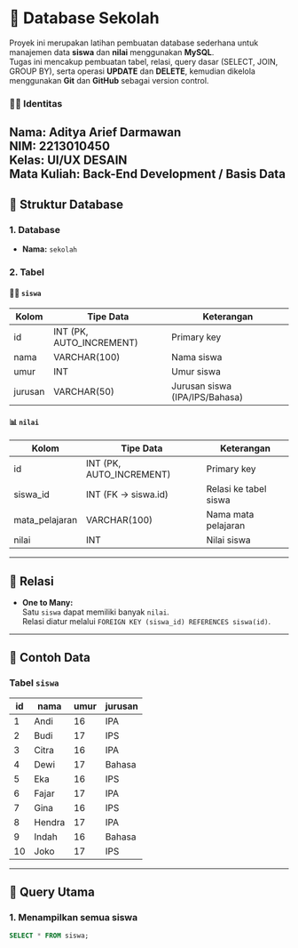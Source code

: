 # 🏫 Database Sekolah

Proyek ini merupakan latihan pembuatan database sederhana untuk manajemen data **siswa** dan **nilai** menggunakan **MySQL**.  
Tugas ini mencakup pembuatan tabel, relasi, query dasar (SELECT, JOIN, GROUP BY), serta operasi **UPDATE** dan **DELETE**, kemudian dikelola menggunakan **Git** dan **GitHub** sebagai version control.

### 👨‍💻 Identitas
**Nama:** Aditya Arief Darmawan  
**NIM:** 2213010450  
**Kelas:** UI/UX DESAIN  
**Mata Kuliah:** Back-End Development / Basis Data
---

## 📘 Struktur Database

### 1. Database
- **Nama:** `sekolah`

### 2. Tabel
#### 🧑‍🎓 `siswa`
| Kolom | Tipe Data | Keterangan |
|-------|------------|-------------|
| id | INT (PK, AUTO_INCREMENT) | Primary key |
| nama | VARCHAR(100) | Nama siswa |
| umur | INT | Umur siswa |
| jurusan | VARCHAR(50) | Jurusan siswa (IPA/IPS/Bahasa) |

#### 📊 `nilai`
| Kolom | Tipe Data | Keterangan |
|-------|------------|-------------|
| id | INT (PK, AUTO_INCREMENT) | Primary key |
| siswa_id | INT (FK → siswa.id) | Relasi ke tabel siswa |
| mata_pelajaran | VARCHAR(100) | Nama mata pelajaran |
| nilai | INT | Nilai siswa |

---

## 🧱 Relasi
- **One to Many:**  
  Satu `siswa` dapat memiliki banyak `nilai`.  
  Relasi diatur melalui `FOREIGN KEY (siswa_id) REFERENCES siswa(id)`.

---

## 🧩 Contoh Data

### Tabel `siswa`
| id | nama | umur | jurusan |
|----|------|------|---------|
| 1 | Andi | 16 | IPA |
| 2 | Budi | 17 | IPS |
| 3 | Citra | 16 | IPA |
| 4 | Dewi | 17 | Bahasa |
| 5 | Eka | 16 | IPS |
| 6 | Fajar | 17 | IPA |
| 7 | Gina | 16 | IPS |
| 8 | Hendra | 17 | IPA |
| 9 | Indah | 16 | Bahasa |
| 10 | Joko | 17 | IPS |

---

## 💾 Query Utama

### 1. Menampilkan semua siswa
```sql
SELECT * FROM siswa;
